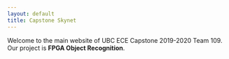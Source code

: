 ```yaml
---
layout: default
title: Capstone Skynet
---
```


Welcome to the main website of UBC ECE Capstone 2019-2020 Team 109. Our project is **FPGA Object Recognition**.